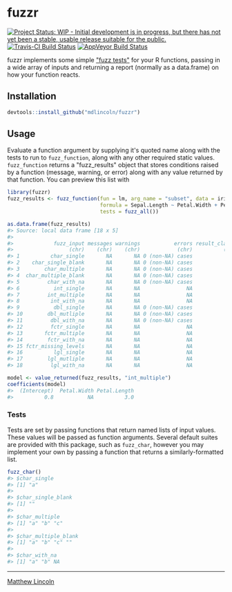 
<!-- README.md is generated from README.Rmd. Please edit that file -->
fuzzr
=====

[![Project Status: WIP - Initial development is in progress, but there has not yet been a stable, usable release suitable for the public.](http://www.repostatus.org/badges/latest/wip.svg)](http://www.repostatus.org/#wip) [![Travis-CI Build Status](https://travis-ci.org/mdlincoln/fuzzr.svg?branch=master)](https://travis-ci.org/mdlincoln/fuzzr) [![AppVeyor Build Status](https://ci.appveyor.com/api/projects/status/github/mdlincoln/fuzzr?branch=master&svg=true)](https://ci.appveyor.com/project/mdlincoln/fuzzr)

fuzzr implements some simple ["fuzz tests"](https://en.wikipedia.org/wiki/Fuzz_testing) for your R functions, passing in a wide array of inputs and returning a report (normally as a data.frame) on how your function reacts.

Installation
------------

``` r
devtools::install_github("mdlincoln/fuzzr")
```

Usage
-----

Evaluate a function argument by supplying it's quoted name along with the tests to run to `fuzz_function`, along with any other required static values. `fuzz_function` returns a "fuzz\_results" object that stores conditions raised by a function (message, warning, or error) along with any value returned by that function. You can preview this list with

``` r
library(fuzzr)
fuzz_results <- fuzz_function(fun = lm, arg_name = "subset", data = iris, 
                              formula = Sepal.Length ~ Petal.Width + Petal.Length, 
                              tests = fuzz_all())

as.data.frame(fuzz_results)
#> Source: local data frame [18 x 5]
#> 
#>             fuzz_input messages warnings           errors result_classes
#>                  (chr)    (chr)    (chr)            (chr)          (chr)
#> 1          char_single       NA       NA 0 (non-NA) cases             NA
#> 2    char_single_blank       NA       NA 0 (non-NA) cases             NA
#> 3        char_multiple       NA       NA 0 (non-NA) cases             NA
#> 4  char_multiple_blank       NA       NA 0 (non-NA) cases             NA
#> 5         char_with_na       NA       NA 0 (non-NA) cases             NA
#> 6           int_single       NA       NA               NA             lm
#> 7         int_multiple       NA       NA               NA             lm
#> 8          int_with_na       NA       NA               NA             lm
#> 9           dbl_single       NA       NA 0 (non-NA) cases             NA
#> 10        dbl_mutliple       NA       NA 0 (non-NA) cases             NA
#> 11         dbl_with_na       NA       NA 0 (non-NA) cases             NA
#> 12         fctr_single       NA       NA               NA             lm
#> 13       fctr_multiple       NA       NA               NA             lm
#> 14        fctr_with_na       NA       NA               NA             lm
#> 15 fctr_missing_levels       NA       NA               NA             lm
#> 16          lgl_single       NA       NA               NA             lm
#> 17        lgl_mutliple       NA       NA               NA             lm
#> 18         lgl_with_na       NA       NA               NA             lm

model <- value_returned(fuzz_results, "int_multiple")
coefficients(model)
#>  (Intercept)  Petal.Width Petal.Length 
#>          0.8           NA          3.0
```

### Tests

Tests are set by passing functions that return named lists of input values. These values will be passed as function arguments. Several default suites are provided with this package, such as `fuzz_char`, however you may implement your own by passing a function that returns a similarly-formatted list.

``` r
fuzz_char()
#> $char_single
#> [1] "a"
#> 
#> $char_single_blank
#> [1] ""
#> 
#> $char_multiple
#> [1] "a" "b" "c"
#> 
#> $char_multiple_blank
#> [1] "a" "b" "c" "" 
#> 
#> $char_with_na
#> [1] "a" "b" NA
```

------------------------------------------------------------------------

[Matthew Lincoln](http://matthewlincoln.net)

